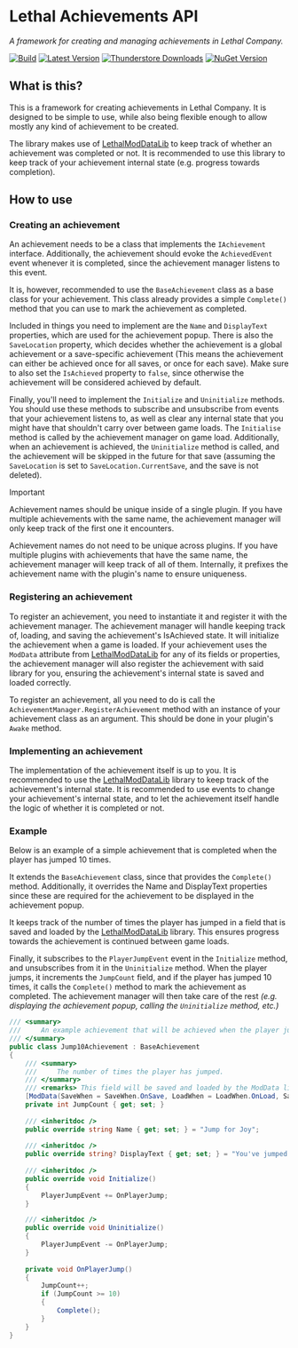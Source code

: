 # Lethal Achievements API

*A framework for creating and managing achievements in Lethal Company.*

[![Build](https://img.shields.io/github/actions/workflow/status/MaxWasUnavailable/LethalAchievements/build.yml?style=for-the-badge&logo=github&branch=master)](https://github.com/MaxWasUnavailable/LethalAchievements/actions/workflows/build.yml)
[![Latest Version](https://img.shields.io/thunderstore/v/MaxWasUnavailable/LethalAchievements?style=for-the-badge&logo=thunderstore&logoColor=white)](https://thunderstore.io/c/lethal-company/p/MaxWasUnavailable/LethalAchievements)
[![Thunderstore Downloads](https://img.shields.io/thunderstore/dt/MaxWasUnavailable/LethalAchievements?style=for-the-badge&logo=thunderstore&logoColor=white)](https://thunderstore.io/c/lethal-company/p/MaxWasUnavailable/LethalAchievements)
[![NuGet Version](https://img.shields.io/nuget/v/MaxWasUnavailable.LethalAchievements?style=for-the-badge&logo=nuget)](https://www.nuget.org/packages/MaxWasUnavailable.LethalAchievements)

## What is this?

This is a framework for creating achievements in Lethal Company. It is designed to be simple to use, while also being
flexible enough to allow mostly any kind of achievement to be created.

The library makes use of [LethalModDataLib](https://github.com/MaxWasUnavailable/LethalModDataLib) to keep track of
whether an achievement was completed or not. It is recommended to use this library to keep track of your achievement
internal state (e.g. progress towards completion).

## How to use

### Creating an achievement

An achievement needs to be a class that implements the `IAchievement` interface. Additionally, the achievement should
evoke the `AchievedEvent` event whenever it is completed, since the achievement manager listens to this event.

It is, however, recommended to use the `BaseAchievement` class as a base class for your achievement. This class already
provides a simple `Complete()` method that you can use to mark the achievement as completed.

Included in things you need to implement are the `Name` and `DisplayText` properties, which are used for the achievement
popup. There is also the `SaveLocation` property, which decides whether the achievement is a global achievement or a
save-specific achievement (This means the achievement can either be achieved once for all saves, or once for each save).
Make sure to also set the `IsAchieved` property to `false`, since otherwise the achievement will be considered achieved
by default.

Finally, you'll need to implement the `Initialize` and `Uninitialize` methods. You should use these methods to subscribe
and unsubscribe from events that your achievement listens to, as well as clear any internal state that you might have
that shouldn't carry over between game loads. The `Initialise` method is called by the achievement manager on game load.
Additionally, when an achievement is achieved, the `Uninitialize` method is called, and the achievement will be skipped
in the future for that save (assuming the `SaveLocation` is set to `SaveLocation.CurrentSave`, and the save is not
deleted).

> [!IMPORTANT]
> 
> Achievement names should be unique inside of a single plugin. If you have multiple achievements with the same name,
> the achievement manager will only keep track of the first one it encounters.
> 
> Achievement names do not need to be unique across plugins. If you have multiple plugins with achievements that have
> the same name, the achievement manager will keep track of all of them. Internally, it prefixes the achievement name
> with the plugin's name to ensure uniqueness.

### Registering an achievement

To register an achievement, you need to instantiate it and register it with the achievement manager. The achievement
manager will handle keeping track of, loading, and saving the achievement's IsAchieved state. It will initialize the
achievement when a game is loaded. If your achievement uses the `ModData` attribute from
[LethalModDataLib](https://github.com/MaxWasUnavailable/LethalModDataLib) for any of its fields or properties, the
achievement manager will also register the achievement with said library for you, ensuring the achievement's internal
state is saved and loaded correctly.

To register an achievement, all you need to do is call the `AchievementManager.RegisterAchievement` method with an
instance of your achievement class as an argument. This should be done in your plugin's `Awake` method.

### Implementing an achievement

The implementation of the achievement itself is up to you. It is recommended to use the
[LethalModDataLib](https://github.com/MaxWasUnavailable/LethalModDataLib) library to keep track of the achievement's
internal state. It is recommended to use events to change your achievement's internal state, and to let the achievement
itself handle the logic of whether it is completed or not.

### Example

Below is an example of a simple achievement that is completed when the player has jumped 10 times.

It extends the `BaseAchievement` class, since that provides the `Complete()` method. Additionally, it overrides the
Name and DisplayText properties since these are required for the achievement to be displayed in the achievement popup.

It keeps track of the number of times the player has jumped in a field that is saved and loaded by the
[LethalModDataLib](https://github.com/MaxWasUnavailable/LethalModDataLib) library. This ensures progress towards the
achievement is continued between game loads.

Finally, it subscribes to the `PlayerJumpEvent` event in the `Initialize` method, and unsubscribes from it in the
`Uninitialize` method. When the player jumps, it increments the `JumpCount` field, and if the player has jumped 10
times, it calls the `Complete()` method to mark the achievement as completed. The achievement manager will then take
care of the rest *(e.g. displaying the achievement popup, calling the `Uninitialize` method, etc.)*

```csharp
/// <summary>
///     An example achievement that will be achieved when the player jumps 10 times.
/// </summary>
public class Jump10Achievement : BaseAchievement
{
    /// <summary>
    ///     The number of times the player has jumped.
    /// </summary>
    /// <remarks> This field will be saved and loaded by the ModData library. </remarks>
    [ModData(SaveWhen = SaveWhen.OnSave, LoadWhen = LoadWhen.OnLoad, SaveLocation = SaveLocation.CurrentSave)]
    private int JumpCount { get; set; }
    
    /// <inheritdoc />
    public override string Name { get; set; } = "Jump for Joy";
    
    /// <inheritdoc />
    public override string? DisplayText { get; set; } = "You've jumped 10 times!";
    
    /// <inheritdoc />
    public override void Initialize()
    {
        PlayerJumpEvent += OnPlayerJump;
    }

    /// <inheritdoc />
    public override void Uninitialize()
    {
        PlayerJumpEvent -= OnPlayerJump;
    }
    
    private void OnPlayerJump()
    {
        JumpCount++;
        if (JumpCount >= 10)
        {
            Complete();
        }
    }
}
```